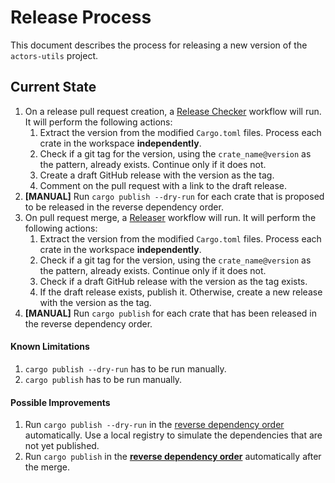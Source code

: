 # Release Process

This document describes the process for releasing a new version of the `actors-utils` project.

## Current State

1. On a release pull request creation, a [Release Checker](.github/workflows/release-check.yml) workflow will run. It will perform the following actions:
    1. Extract the version from the modified `Cargo.toml` files. Process each crate in the workspace **independently**.
    2. Check if a git tag for the version, using the `crate_name@version` as the pattern, already exists. Continue only if it does not.
    3. Create a draft GitHub release with the version as the tag.
    4. Comment on the pull request with a link to the draft release.
2. **[MANUAL]** Run `cargo publish --dry-run` for each crate that is proposed to be released in the reverse dependency order.
3. On pull request merge, a [Releaser](.github/workflows/release.yml) workflow will run. It will perform the following actions:
    1. Extract the version from the modified `Cargo.toml` files. Process each crate in the workspace **independently**.
    2. Check if a git tag for the version, using the `crate_name@version` as the pattern, already exists. Continue only if it does not.
    3. Check if a draft GitHub release with the version as the tag exists.
    4. If the draft release exists, publish it. Otherwise, create a new release with the version as the tag.
4. **[MANUAL]** Run `cargo publish` for each crate that has been released in the reverse dependency order.

#### Known Limitations

1. `cargo publish --dry-run` has to be run manually.
2. `cargo publish` has to be run manually.

#### Possible Improvements

1. Run `cargo publish --dry-run` in the [reverse dependency order](#crate-dependency-graph) automatically. Use a local registry to simulate the dependencies that are not yet published.
2. Run `cargo publish` in the [**reverse dependency order**](#crate-dependency-graph) automatically after the merge.
